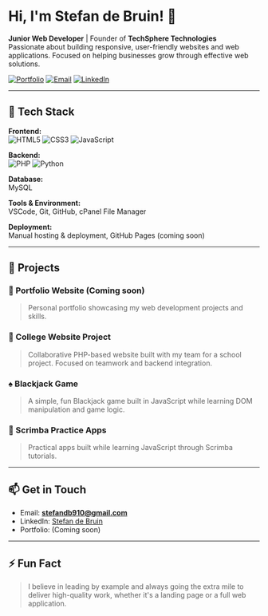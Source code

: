 # Hi, I'm Stefan de Bruin! 👋

**Junior Web Developer** | Founder of **TechSphere Technologies**  
Passionate about building responsive, user-friendly websites and web applications. Focused on helping businesses grow through effective web solutions.

[![Portfolio](https://img.shields.io/badge/Portfolio-Coming_Soon-blue)](#)
[![Email](https://img.shields.io/badge/Email-stefandb910@gmail.com-blue)](mailto:stefandb910@gmail.com)
[![LinkedIn](https://img.shields.io/badge/LinkedIn-Connect-blue)](https://www.linkedin.com/in/stefan-techsphere/) <!-- Replace with your actual link -->

---

## 🚀 Tech Stack

**Frontend:**  
![HTML5](https://img.shields.io/badge/HTML5-E34F26?style=flat&logo=html5&logoColor=white)
![CSS3](https://img.shields.io/badge/CSS3-1572B6?style=flat&logo=css3&logoColor=white)
![JavaScript](https://img.shields.io/badge/JavaScript-F7DF1E?style=flat&logo=javascript&logoColor=black)

**Backend:**  
![PHP](https://img.shields.io/badge/PHP-777BB4?style=flat&logo=php&logoColor=white)
![Python](https://img.shields.io/badge/Python-3776AB?style=flat&logo=python&logoColor=white)

**Database:**  
MySQL

**Tools & Environment:**  
VSCode, Git, GitHub, cPanel File Manager

**Deployment:**  
Manual hosting & deployment, GitHub Pages (coming soon)

---

## 📂 Projects

### 🚀 Portfolio Website (Coming soon)
> Personal portfolio showcasing my web development projects and skills.

### 🌟 College Website Project
> Collaborative PHP-based website built with my team for a school project. Focused on teamwork and backend integration.

### ♠️ Blackjack Game
> A simple, fun Blackjack game built in JavaScript while learning DOM manipulation and game logic.

### 🧩 Scrimba Practice Apps
> Practical apps built while learning JavaScript through Scrimba tutorials.

---

## 📫 Get in Touch

- Email: **stefandb910@gmail.com**
- LinkedIn: [Stefan de Bruin](https://www.linkedin.com/in/stefan-techsphere/)
- Portfolio: (Coming soon)

---

## ⚡ Fun Fact

> I believe in leading by example and always going the extra mile to deliver high-quality work, whether it's a landing page or a full web application.

